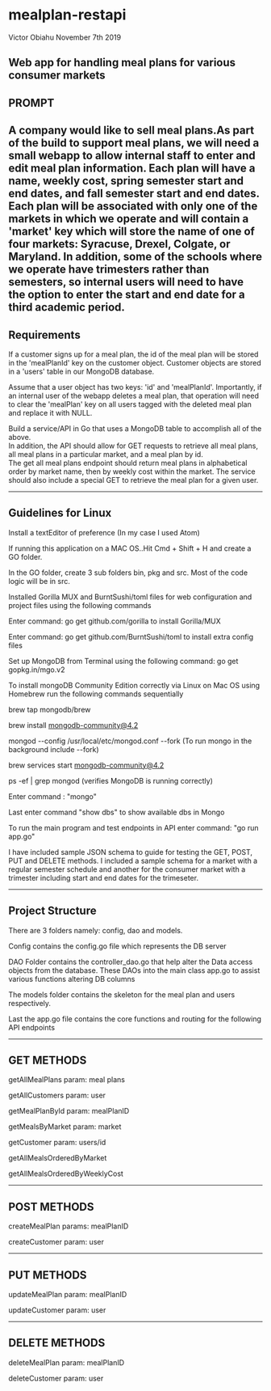 # mealplan-restapi
Victor Obiahu 
November 7th 2019 

Web app for handling meal plans for various consumer markets
------
PROMPT
------
A company would like to sell meal plans.As part of the build to support meal plans, we will need a small webapp to allow internal staff to enter and edit meal plan information. Each plan will have a name, weekly cost, spring semester start and end dates, and fall semester start and end dates.  
Each plan will be associated with only one of the markets in which we operate and will contain a 'market' key which will store the name of one of four markets: Syracuse, Drexel, Colgate, or Maryland.  In addition, some of the schools where we operate have trimesters rather than semesters, so internal users will need to have the option to enter the start and end date for a third academic period.
------------
Requirements
------------
If a customer signs up for a meal plan, the id of the meal plan will be stored in the 'mealPlanId' key on the customer object. 
Customer objects are stored in a 'users' table in our MongoDB database.  

Assume that a user object has two keys: 'id' and 'mealPlanId'.  Importantly, if an internal user of the webapp deletes a meal plan, that operation will need to clear the 'mealPlan' key on all users tagged with the deleted meal plan and replace it with NULL.

Build a service/API in Go that uses a MongoDB table to accomplish all of the above.  
In addition, the API should allow for GET requests to retrieve all meal plans, all meal plans in a particular market, and a meal plan by id.  
The get all meal plans endpoint should return meal plans in alphabetical order by market name, then by weekly cost within the market. 
The service should also include a special GET to retrieve the meal plan for a given user.

--------------------
Guidelines for Linux 
--------------------
Install a textEditor of preference (In my case I used Atom) 

If running this application on a MAC OS..Hit Cmd + Shift + H and create a GO folder.

In the GO folder, create 3 sub folders  bin, pkg and src. Most of the code logic will be in src.

Installed Gorilla MUX and BurntSushi/toml files for web configuration and project files using the following commands

Enter command: go get github.com/gorilla to install Gorilla/MUX

Enter command: go get github.com/BurntSushi/toml to install extra config files

Set up MongoDB from Terminal using the following command: go get gopkg.in/mgo.v2

To install mongoDB Community Edition correctly via Linux on Mac OS using Homebrew run the following commands sequentially

brew tap mongodb/brew

brew install mongodb-community@4.2

mongod --config /usr/local/etc/mongod.conf --fork (To run mongo in the background include --fork)

brew services start mongodb-community@4.2

ps -ef | grep mongod (verifies MongoDB is running correctly)

Enter command : "mongo" 

Last enter command "show dbs" to show available dbs in Mongo

To run the main program and test endpoints in API enter command: "go run app.go"

I have included sample JSON schema to guide for testing the GET, POST, PUT and DELETE methods. I included a sample schema for a market with a regular semester schedule and another for the consumer market with a trimester including start and end dates for the trimeseter. 

-----------------
Project Structure
-----------------
There are 3 folders namely: config, dao and models.

Config contains the config.go file which represents the DB server

DAO Folder contains the controller_dao.go that help alter the Data access objects from the database. These DAOs into the main class app.go to assist various functions altering DB columns

The models folder contains the skeleton for the meal plan and users respectively.

Last the app.go file contains the core functions and routing for the following API endpoints

------------
GET METHODS 
------------

getAllMealPlans param: meal plans

getAllCustomers param: user 

getMealPlanById param: mealPlanID

getMealsByMarket param: market

getCustomer param: users/id

getAllMealsOrderedByMarket

getAllMealsOrderedByWeeklyCost
 
-------------
POST METHODS
-------------

createMealPlan params: mealPlanID

createCustomer param: user

-----------
PUT METHODS
-----------

updateMealPlan param: mealPlanID
 
updateCustomer param: user

--------------
DELETE METHODS
--------------

deleteMealPlan param: mealPlanID
 
deleteCustomer param: user

